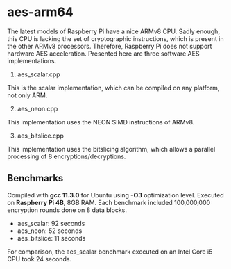 # aes-arm64
The latest models of Raspberry Pi have a nice ARMv8 CPU. Sadly enough, this CPU is lacking the set of cryptographic instructions, which is present in the other ARMv8 processors. Therefore, Raspberry Pi does not support hardware AES acceleration.
Presented here are three software AES implementations.

1. aes_scalar.cpp

This is the scalar implementation, which can be compiled on any platform, not only ARM.

2. aes_neon.cpp

This implementation uses the NEON SIMD instructions of ARMv8.

3. aes_bitslice.cpp

This implementation uses the bitslicing algorithm, which allows a parallel processing of 8 encryptions/decryptions.

## Benchmarks

Compiled with **gcc 11.3.0** for Ubuntu using **-O3** optimization level.
Executed on **Raspberry Pi 4B**, 8GB RAM.
Each benchmark included 100,000,000 encryption rounds done on 8 data blocks.

- aes_scalar:   92 seconds
- aes_neon:     52 seconds
- aes_bitslice: 11 seconds

For comparison, the aes_scalar benchmark executed on an Intel Core i5 CPU took 24 seconds.
